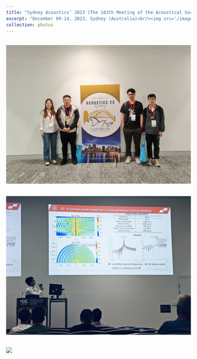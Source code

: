 ```yaml
---
title: "Sydney Acoustics’ 2023 (The 183th Meeting of the Acoustical Society of America)"
excerpt: "December 09-14, 2023, Sydney (Australia)<br/><img src='/images/ASA2023SYD1.jpg'>"
collection: photos
---
```


<br/><img src='/images/ASA2023SYD1.jpg'>

<br/><img src='/images/ASA2023SYD2.jpg'>

<br/><img src='/images/ASA2023SYD3.jpg'>
